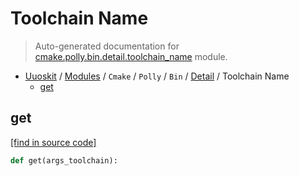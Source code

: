 # Toolchain Name

> Auto-generated documentation for [cmake.polly.bin.detail.toolchain_name](../../../../../cmake/polly/bin/detail/toolchain_name.py) module.

- [Uuoskit](../../../../README.md#uuoskit-index) / [Modules](../../../../MODULES.md#uuoskit-modules) / `Cmake` / `Polly` / `Bin` / [Detail](index.md#detail) / Toolchain Name
    - [get](#get)

## get

[[find in source code]](../../../../../cmake/polly/bin/detail/toolchain_name.py#L4)

```python
def get(args_toolchain):
```
